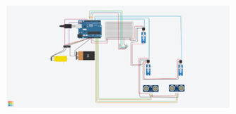![image alt](https://github.com/Imeshi-sheshani/drone-controller/blob/6397f5d53988322141dde754b9548b6c35966700/Images/drone1.jpeg)
